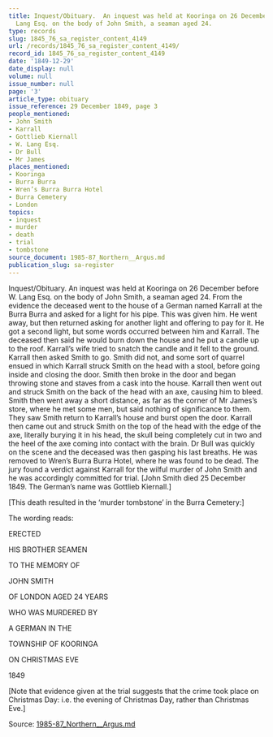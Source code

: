 ```yaml
---
title: Inquest/Obituary.  An inquest was held at Kooringa on 26 December before W.
  Lang Esq. on the body of John Smith, a seaman aged 24.
type: records
slug: 1845_76_sa_register_content_4149
url: /records/1845_76_sa_register_content_4149/
record_id: 1845_76_sa_register_content_4149
date: '1849-12-29'
date_display: null
volume: null
issue_number: null
page: '3'
article_type: obituary
issue_reference: 29 December 1849, page 3
people_mentioned:
- John Smith
- Karrall
- Gottlieb Kiernall
- W. Lang Esq.
- Dr Bull
- Mr James
places_mentioned:
- Kooringa
- Burra Burra
- Wren’s Burra Burra Hotel
- Burra Cemetery
- London
topics:
- inquest
- murder
- death
- trial
- tombstone
source_document: 1985-87_Northern__Argus.md
publication_slug: sa-register
---
```


Inquest/Obituary.  An inquest was held at Kooringa on 26 December before W. Lang Esq. on the body of John Smith, a seaman aged 24.  From the evidence the deceased went to the house of a German named Karrall at the Burra Burra and asked for a light for his pipe.  This was given him.  He went away, but then returned asking for another light and offering to pay for it.  He got a second light, but some words occurred between him and Karrall.  The deceased then said he would burn down the house and he put a candle up to the roof.  Karrall’s wife tried to snatch the candle and it fell to the ground.  Karrall then asked Smith to go.  Smith did not, and some sort of quarrel ensued in which Karrall struck Smith on the head with a stool, before going inside and closing the door.  Smith then broke in the door and began throwing stone and staves from a cask into the house.  Karrall then went out and struck Smith on the back of the head with an axe, causing him to bleed.  Smith then went away a short distance, as far as the corner of Mr James’s store, where he met some men, but said nothing of significance to them.  They saw Smith return to Karrall’s house and burst open the door.  Karrall then came out and struck Smith on the top of the head with the edge of the axe, literally burying it in his head, the skull being completely cut in two and the heel of the axe coming into contact with the brain.  Dr Bull was quickly on the scene and the deceased was then gasping his last breaths.  He was removed to Wren’s Burra Burra Hotel, where he was found to be dead.  The jury found a verdict against Karrall for the wilful murder of John Smith and he was accordingly committed for trial.  [John Smith died 25 December 1849.  The German’s name was Gottlieb Kiernall.]

[This death resulted in the ‘murder tombstone’ in the Burra Cemetery:]

The wording reads:

ERECTED

HIS BROTHER SEAMEN

TO THE MEMORY OF

JOHN SMITH

OF LONDON AGED 24 YEARS

WHO WAS MURDERED BY

A GERMAN IN THE

TOWNSHIP OF KOORINGA

ON CHRISTMAS EVE

1849

[Note that evidence given at the trial suggests that the crime took place on Christmas Day: i.e. the evening of Christmas Day, rather than Christmas Eve.]

Source: [1985-87_Northern__Argus.md](/downloads/markdown/1985-87_Northern__Argus.md)
